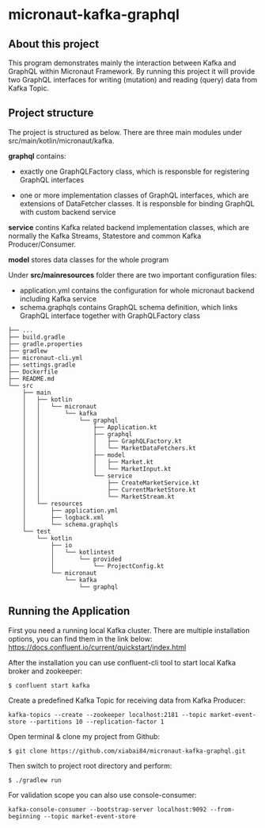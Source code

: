 # micronaut-kafka-graphql

## About this project
This program demonstrates mainly the interaction between Kafka and GraphQL within Micronaut Framework. By running this project it will provide two GraphQL interfaces for writing (mutation) and reading (query) data from Kafka Topic.

## Project structure
The project is structured as below. There are three main modules under src/main/kotlin/micronaut/kafka.


**graphql** contains:

* exactly one GraphQLFactory class, which is responsble for registering GraphQL interfaces

* one or more implementation classes of GraphQL interfaces, which are extensions of DataFetcher classes. It is responsble for binding GraphQL with custom backend service

**service** contins Kafka related backend implementation classes, which are normally the Kafka Streams, Statestore and common Kafka Producer/Consumer.

**model** stores data classes for the whole program

Under **src/mainresources** folder there are two important configuration files:

* application.yml contains the configuration for whole micronaut backend including Kafka service
* schema.graphqls contains GraphQL schema definition, which links GraphQL interface together with GraphQLFactory class

```
├── ...
├── build.gradle
├── gradle.properties
├── gradlew
├── micronaut-cli.yml
├── settings.gradle
├── Dockerfile
├── README.md
└── src
    ├── main
    │   ├── kotlin
    │   │   └── micronaut
    │   │       └── kafka
    │   │           └── graphql
    │   │               ├── Application.kt
    │   │               ├── graphql
    │   │               │   ├── GraphQLFactory.kt
    │   │               │   └── MarketDataFetchers.kt
    │   │               ├── model
    │   │               │   ├── Market.kt
    │   │               │   └── MarketInput.kt
    │   │               └── service
    │   │                   ├── CreateMarketService.kt
    │   │                   ├── CurrentMarketStore.kt
    │   │                   └── MarketStream.kt
    │   └── resources
    │       ├── application.yml
    │       ├── logback.xml
    │       └── schema.graphqls
    └── test
        └── kotlin
            ├── io
            │   └── kotlintest
            │       └── provided
            │           └── ProjectConfig.kt
            └── micronaut
                └── kafka
                    └── graphql
```

## Running the Application
First you need a running local Kafka cluster. There are multiple installation options, you can find them in the link below: https://docs.confluent.io/current/quickstart/index.html

After the installation you can use confluent-cli tool to start local Kafka broker and zookeeper:
```
$ confluent start kafka
```

Create a predefined Kafka Topic for receiving data from Kafka Producer:
```
kafka-topics --create --zookeeper localhost:2181 --topic market-event-store --partitions 10 --replication-factor 1
```

Open terminal & clone my project from Github:
```
$ git clone https://github.com/xiabai84/micronaut-kafka-graphql.git
```
Then switch to project root directory and perform:
```
$ ./gradlew run
```

For validation scope you can also use console-consumer:
```
kafka-console-consumer --bootstrap-server localhost:9092 --from-beginning --topic market-event-store
```
